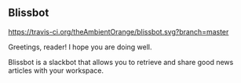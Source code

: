 ## Blissbot

https://travis-ci.org/theAmbientOrange/blissbot.svg?branch=master

Greetings, reader! I hope you are doing well.

Blissbot is a slackbot that allows you to retrieve and share good news articles with your workspace.

